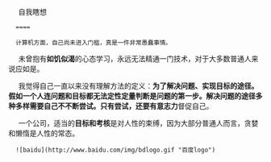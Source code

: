       自我瞎想
      
      ====

      计算机方面，自己尚未进入门槛，真是一件非常愚蠢事情。 
      
      未曾抱有**如饥似渴**的心态学习，永远无法精通一门技术，对于大多数普通人来说应如是。
      
      我觉得自己一直以来没有理解方法的定义：**为了解决问题、实现目标的途径。**假如一个人连问题和目标都无法定性定量判断是问题的第一步。解决问题的途径多种多样需要自己不不断尝试。只有尝试，还要有**意志力**督促自己。  
      
      一个公司，适当的**目标和考核**是对人性的束缚，因为大部分普通人而言，贪婪和懒惰是人性的常态。
      
      ![baidu](http://www.baidu.com/img/bdlogo.gif "百度logo")

